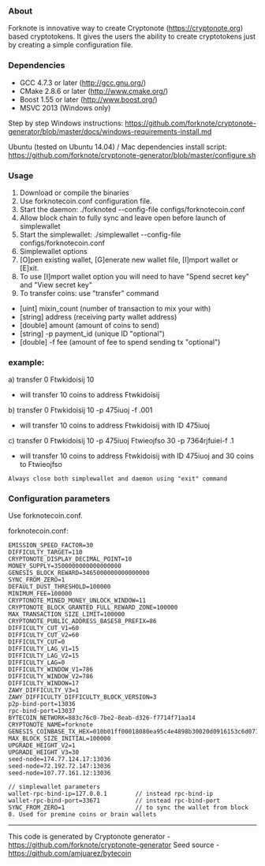 ### About
Forknote is innovative way to create Cryptonote (https://cryptonote.org) based cryptotokens. It gives the users the ability to create cryptotokens just by creating a simple configuration file.

### Dependencies
* GCC 4.7.3 or later     (http://gcc.gnu.org/)
* CMake 2.8.6 or later   (http://www.cmake.org/)
* Boost 1.55 or later    (http://www.boost.org/)
* MSVC 2013 (Windows only)

Step by step Windows instructions:
https://github.com/forknote/cryptonote-generator/blob/master/docs/windows-requirements-install.md

Ubuntu (tested on Ubuntu 14.04) / Mac dependencies install script:
https://github.com/forknote/cryptonote-generator/blob/master/configure.sh


### Usage
1. Download or compile the binaries
2. Use forknotecoin.conf configuration file.
3. Start the daemon: ./forknoted --config-file configs/forknotecoin.conf
4. Allow block chain to fully sync and leave open before launch of simplewallet
5. Start the simplewallet: ./simplewallet --config-file configs/forknotecoin.conf
6. Simplewallet options
7. [O]pen existing wallet, [G]enerate new wallet file, [I]mport wallet or [E]xit.
8. To use [I]mport wallet option you will need to have "Spend secret key" and "View secret key"
9. To transfer coins: use "transfer" command
* [uint] mixin_count (number of transaction to mix your with)
* [string] address (receiving party wallet address)
* [double] amount (amount of coins to send)
* [string] -p payment_id (unique ID "optional")
* [double] -f fee (amount of fee to spend sending tx "optional")
###  example:
a) transfer 0 Ftwkidoisij 10
* will transfer 10 coins to address Ftwkidoisij

b) transfer 0 Ftwkidoisij 10 -p 475iuoj -f .001
* will transfer 10 coins to address Ftwkidoisij with ID 475iuoj

c) transfer 0 Ftwkidoisij 10 -p 475iuoj Ftwieojfso 30 -p 7364rjfuiei-f .1
* will transfer 10 coins to address Ftwkidoisij with ID 475iuoj and 30 coins to Ftwieojfso

```
Always close both simplewallet and daemon using "exit" command
```

### Configuration parameters
Use forknotecoin.conf.

forknotecoin.conf:
```
EMISSION_SPEED_FACTOR=30
DIFFICULTY_TARGET=110
CRYPTONOTE_DISPLAY_DECIMAL_POINT=10
MONEY_SUPPLY=3500000000000000000
GENESIS_BLOCK_REWARD=3465000000000000000
SYNC_FROM_ZERO=1
DEFAULT_DUST_THRESHOLD=100000
MINIMUM_FEE=100000
CRYPTONOTE_MINED_MONEY_UNLOCK_WINDOW=11
CRYPTONOTE_BLOCK_GRANTED_FULL_REWARD_ZONE=100000
MAX_TRANSACTION_SIZE_LIMIT=100000
CRYPTONOTE_PUBLIC_ADDRESS_BASE58_PREFIX=86
DIFFICULTY_CUT_V1=60
DIFFICULTY_CUT_V2=60
DIFFICULTY_CUT=0
DIFFICULTY_LAG_V1=15
DIFFICULTY_LAG_V2=15
DIFFICULTY_LAG=0
DIFFICULTY_WINDOW_V1=786
DIFFICULTY_WINDOW_V2=786
DIFFICULTY_WINDOW=17
ZAWY_DIFFICULTY_V3=1
ZAWY_DIFFICULTY_DIFFICULTY_BLOCK_VERSION=3
p2p-bind-port=13036
rpc-bind-port=13037
BYTECOIN_NETWORK=883c76c0-7be2-8eab-d326-f7714f71aa14
CRYPTONOTE_NAME=forknote
GENESIS_COINBASE_TX_HEX=010b01ff00018080ea95c4e4898b30020d0916153c6d071630b124b18f63fe001800fbcd4b643cda5af7582e7eab0db22101055e53bf962c675d20d34ede2798d3a2107281d10c6044ef6fe94a45a5430141
MAX_BLOCK_SIZE_INITIAL=100000
UPGRADE_HEIGHT_V2=1
UPGRADE_HEIGHT_V3=30
seed-node=174.77.124.17:13036
seed-node=72.192.72.147:13036
seed-node=107.77.161.12:13036

// simplewallet parameters
wallet-rpc-bind-ip=127.0.0.1        // instead rpc-bind-ip
wallet-rpc-bind-port=33671          // instead rpc-bind-port
SYNC_FROM_ZERO=1                    // to sync the wallet from block 0. Used for premine coins or brain wallets
```

---
This code is generated by Cryptonote generator - https://github.com/forknote/cryptonote-generator
Seed source - https://github.com/amjuarez/bytecoin
